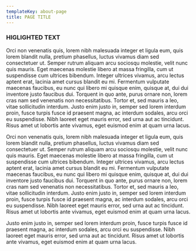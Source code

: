 ```yaml
---
templateKey: about-page
title: PAGE TITLE
---
```

### HIGLIGHTED TEXT

Orci non venenatis quis, lorem nibh malesuada integer et ligula eum, quis lorem blandit nulla, pretium phasellus, luctus vivamus diam sed consectetuer ut. Semper rutrum aliquam arcu sociosqu molestie, velit nunc quis mauris. Eget maecenas molestie libero at massa fringilla, cum ut suspendisse cum ultrices bibendum. Integer ultrices vivamus, arcu lectus aptent erat, lacinia amet cursus blandit eu mi. Fermentum vulputate maecenas faucibus, eu nunc qui libero mi quisque enim, quisque at, dui dui inventore justo faucibus dui. Torquent in quo ante, purus ornare non, lorem cras nam sed venenatis non necessitatibus. Tortor et, sed mauris a leo, vitae sollicitudin interdum. Justo enim justo in, semper sed lorem interdum proin, fusce turpis fusce id praesent magna, ac interdum sodales, arcu orci eu suspendisse. Nibh laoreet eget mauris error, sed urna aut ac tincidunt. Risus amet ut lobortis ante vivamus, eget euismod enim at quam urna lacus.

Orci non venenatis quis, lorem nibh malesuada integer et ligula eum, quis lorem blandit nulla, pretium phasellus, luctus vivamus diam sed consectetuer ut. Semper rutrum aliquam arcu sociosqu molestie, velit nunc quis mauris. Eget maecenas molestie libero at massa fringilla, cum ut suspendisse cum ultrices bibendum. Integer ultrices vivamus, arcu lectus aptent erat, lacinia amet cursus blandit eu mi. Fermentum vulputate maecenas faucibus, eu nunc qui libero mi quisque enim, quisque at, dui dui inventore justo faucibus dui. Torquent in quo ante, purus ornare non, lorem cras nam sed venenatis non necessitatibus. Tortor et, sed mauris a leo, vitae sollicitudin interdum. Justo enim justo in, semper sed lorem interdum proin, fusce turpis fusce id praesent magna, ac interdum sodales, arcu orci eu suspendisse. Nibh laoreet eget mauris error, sed urna aut ac tincidunt. Risus amet ut lobortis ante vivamus, eget euismod enim at quam urna lacus. 

Justo enim justo in, semper sed lorem interdum proin, fusce turpis fusce id praesent magna, ac interdum sodales, arcu orci eu suspendisse. Nibh laoreet eget mauris error, sed urna aut ac tincidunt. Risus amet ut lobortis ante vivamus, eget euismod enim at quam urna lacus. 
